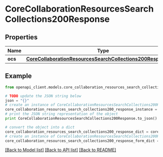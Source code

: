 # CoreCollaborationResourcesSearchCollections200Response


## Properties
Name | Type | Description | Notes
------------ | ------------- | ------------- | -------------
**ocs** | [**CoreCollaborationResourcesSearchCollections200ResponseOcs**](CoreCollaborationResourcesSearchCollections200ResponseOcs.md) |  | 

## Example

```python
from openapi_client.models.core_collaboration_resources_search_collections200_response import CoreCollaborationResourcesSearchCollections200Response

# TODO update the JSON string below
json = "{}"
# create an instance of CoreCollaborationResourcesSearchCollections200Response from a JSON string
core_collaboration_resources_search_collections200_response_instance = CoreCollaborationResourcesSearchCollections200Response.from_json(json)
# print the JSON string representation of the object
print CoreCollaborationResourcesSearchCollections200Response.to_json()

# convert the object into a dict
core_collaboration_resources_search_collections200_response_dict = core_collaboration_resources_search_collections200_response_instance.to_dict()
# create an instance of CoreCollaborationResourcesSearchCollections200Response from a dict
core_collaboration_resources_search_collections200_response_form_dict = core_collaboration_resources_search_collections200_response.from_dict(core_collaboration_resources_search_collections200_response_dict)
```
[[Back to Model list]](../README.md#documentation-for-models) [[Back to API list]](../README.md#documentation-for-api-endpoints) [[Back to README]](../README.md)


